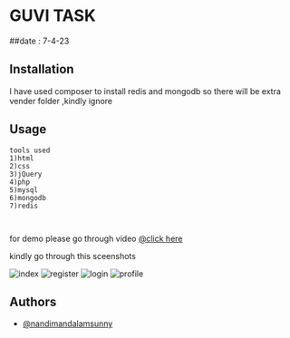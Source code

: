 # GUVI TASK 

##date : 7-4-23

## Installation

I have used composer to install redis and mongodb so there will be extra vender folder ,kindly ignore 



## Usage

```
tools used
1)html
2)css
3)jQuery
4)php
5)mysql
6)mongodb
7)redis



```
for demo please go through video  [@click here](https://www.youtube.com/watch?v=Ntl2uSWc4F8)

kindly go through this sceenshots

![index](https://user-images.githubusercontent.com/90762658/230507793-31fa8ebd-d6fa-4e8b-9d28-8e32bec147b5.png)
![register](https://user-images.githubusercontent.com/90762658/230507712-7ff69876-99d4-4973-b5ff-da54ae76f12a.png)
![login](https://user-images.githubusercontent.com/90762658/230507738-62b8c723-d839-4dbb-bf4a-f5d08e77c289.png)
![profile](https://user-images.githubusercontent.com/90762658/230507810-8a669e35-b29f-4a8f-b69c-8003be913d83.png)

## Authors

- [@nandimandalamsunny](https://github.com/NANDIMANDALAM-SUNNY)
